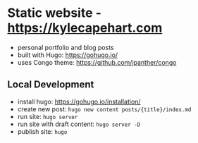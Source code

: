# Static website - https://kylecapehart.com
- personal portfolio and blog posts
- built with Hugo: https://gohugo.io/
- uses Congo theme: https://github.com/jpanther/congo

## Local Development
- install hugo: https://gohugo.io/installation/
- create new post: `hugo new content posts/{title}/index.md`
- run site: `hugo server`
- run site with draft content: `hugo server -D` 
- publish site: `hugo`